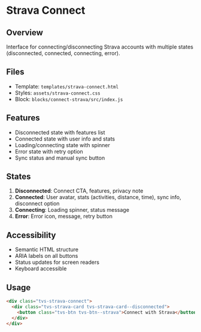 # Strava Connect

## Overview
Interface for connecting/disconnecting Strava accounts with multiple states (disconnected, connected, connecting, error).

## Files
- Template: `templates/strava-connect.html`
- Styles: `assets/strava-connect.css`
- Block: `blocks/connect-strava/src/index.js`

## Features
- Disconnected state with features list
- Connected state with user info and stats
- Loading/connecting state with spinner
- Error state with retry option
- Sync status and manual sync button

## States
1. **Disconnected**: Connect CTA, features, privacy note
2. **Connected**: User avatar, stats (activities, distance, time), sync info, disconnect option
3. **Connecting**: Loading spinner, status message
4. **Error**: Error icon, message, retry button

## Accessibility
- Semantic HTML structure
- ARIA labels on all buttons
- Status updates for screen readers
- Keyboard accessible

## Usage
```html
<div class="tvs-strava-connect">
  <div class="tvs-strava-card tvs-strava-card--disconnected">
    <button class="tvs-btn tvs-btn--strava">Connect with Strava</button>
  </div>
</div>
```
